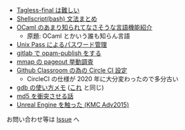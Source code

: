 - [Tagless-final は難しい](./tagless-final/tagless-final.md)
- [Shellscript(bash) 文法まとめ](./bash-syntax/bash-syntax.md)
- [OCaml のあまり知られてなさそうな言語機能紹介](./ocaml-nobody-knows/ocaml-nobody-knows.md)
    - 原題: OCaml とかいう誰も知らん言語
- [Unix Pass によるパスワード管理](./unix-pass/unix-pass.md)
- [gitlab で opam-publish をする](./opam-publish/opam-publish.md)
- [mmap の pageout 挙動調査](./file-based-mmap/file-based-mmap.md)
- [Github Classroom の為の Circle CI 設定](https://github.com/taiseiKMC/github_education_with_circle_ci_document)
    - CircleCI の仕様が 2020 年に大分変わったので多分古い
- [gdb の使い方メモ](./gdb/gdb.md) ([これ](https://gist.github.com/taiseiKMC/a442462eaf3dc7b8cda56ce91f93357a/) と同じ)
- [md5 を衝突させる話](./md5-coll/md5-coll.md)
- [Unreal Engine を触った (KMC Adv2015)](https://taiseikmc.github.io/Adv2015/)

お問い合わせ等は [Issue](https://github.com/taiseiKMC/zakki/issues/new) へ

